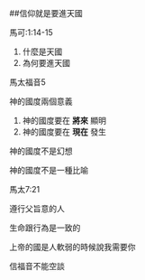 

##信仰就是要進天國

馬可:1:14-15

1. 什麼是天國
2. 為何要進天國

馬太福音5

神的國度兩個意義

1. 神的國度要在 **將來** 顯明
2. 神的國度要在 **現在** 發生

神的國度不是幻想

神的國度不是一種比喻

馬太7:21

遵行父旨意的人

生命跟行為是一致的

上帝的國是人軟弱的時候說我需要你

信福音不能空談